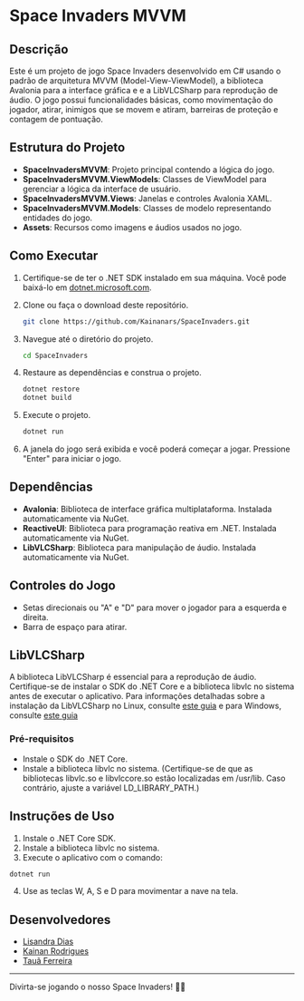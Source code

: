 # Space Invaders MVVM

## Descrição

Este é um projeto de jogo Space Invaders desenvolvido em C# usando o padrão de arquitetura MVVM (Model-View-ViewModel), a biblioteca Avalonia para a interface gráfica e e a LibVLCSharp para reprodução de áudio. O jogo possui funcionalidades básicas, como movimentação do jogador, atirar, inimigos que se movem e atiram, barreiras de proteção e contagem de pontuação.

## Estrutura do Projeto

- **SpaceInvadersMVVM**: Projeto principal contendo a lógica do jogo.
- **SpaceInvadersMVVM.ViewModels**: Classes de ViewModel para gerenciar a lógica da interface de usuário.
- **SpaceInvadersMVVM.Views**: Janelas e controles Avalonia XAML.
- **SpaceInvadersMVVM.Models**: Classes de modelo representando entidades do jogo.
- **Assets**: Recursos como imagens e áudios usados no jogo.

## Como Executar

1. Certifique-se de ter o .NET SDK instalado em sua máquina. Você pode baixá-lo em [dotnet.microsoft.com](https://dotnet.microsoft.com/download).
2. Clone ou faça o download deste repositório.

   ```bash
   git clone https://github.com/Kainanars/SpaceInvaders.git
   ```

3. Navegue até o diretório do projeto.

   ```bash
   cd SpaceInvaders
   ```

4. Restaure as dependências e construa o projeto.

   ```bash
   dotnet restore
   dotnet build
   ```

5. Execute o projeto.

   ```bash
   dotnet run
   ```

6. A janela do jogo será exibida e você poderá começar a jogar. Pressione "Enter" para iniciar o jogo.

## Dependências

- **Avalonia**: Biblioteca de interface gráfica multiplataforma. Instalada automaticamente via NuGet.
- **ReactiveUI**: Biblioteca para programação reativa em .NET. Instalada automaticamente via NuGet.
- **LibVLCSharp**: Biblioteca para manipulação de áudio. Instalada automaticamente via NuGet.

## Controles do Jogo

- Setas direcionais ou "A" e "D" para mover o jogador para a esquerda e direita.
- Barra de espaço para atirar.

## LibVLCSharp

A biblioteca LibVLCSharp é essencial para a reprodução de áudio. Certifique-se de instalar o SDK do .NET Core e a biblioteca libvlc no sistema antes de executar o aplicativo. Para informações detalhadas sobre a instalação da LibVLCSharp no Linux, consulte [este guia](https://github.com/videolan/libvlcsharp/blob/3.x/docs/linux-setup.md) e para Windows, consulte [este guia](https://www.nuget.org/packages/VideoLAN.LibVLC.Windows/)

### Pré-requisitos

- Instale o SDK do .NET Core.
- Instale a biblioteca libvlc no sistema. (Certifique-se de que as bibliotecas libvlc.so e libvlccore.so estão localizadas em /usr/lib. Caso contrário, ajuste a variável LD_LIBRARY_PATH.)

## Instruções de Uso

1. Instale o .NET Core SDK.
2. Instale a biblioteca libvlc no sistema.
3. Execute o aplicativo com o comando:

```bash
dotnet run
```

4. Use as teclas W, A, S e D para movimentar a nave na tela.

## Desenvolvedores

- [Lisandra Dias](github.com/@lisscodes)
- [Kainan Rodrigues](github.com/@kainanars)
- [Tauã Ferreira](github.com/@tauz-hub)

---

Divirta-se jogando o nosso Space Invaders! 🚀👾
